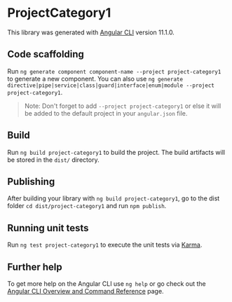 # ProjectCategory1

This library was generated with [Angular CLI](https://github.com/angular/angular-cli) version 11.1.0.

## Code scaffolding

Run `ng generate component component-name --project project-category1` to generate a new component. You can also use `ng generate directive|pipe|service|class|guard|interface|enum|module --project project-category1`.
> Note: Don't forget to add `--project project-category1` or else it will be added to the default project in your `angular.json` file. 

## Build

Run `ng build project-category1` to build the project. The build artifacts will be stored in the `dist/` directory.

## Publishing

After building your library with `ng build project-category1`, go to the dist folder `cd dist/project-category1` and run `npm publish`.

## Running unit tests

Run `ng test project-category1` to execute the unit tests via [Karma](https://karma-runner.github.io).

## Further help

To get more help on the Angular CLI use `ng help` or go check out the [Angular CLI Overview and Command Reference](https://angular.io/cli) page.
